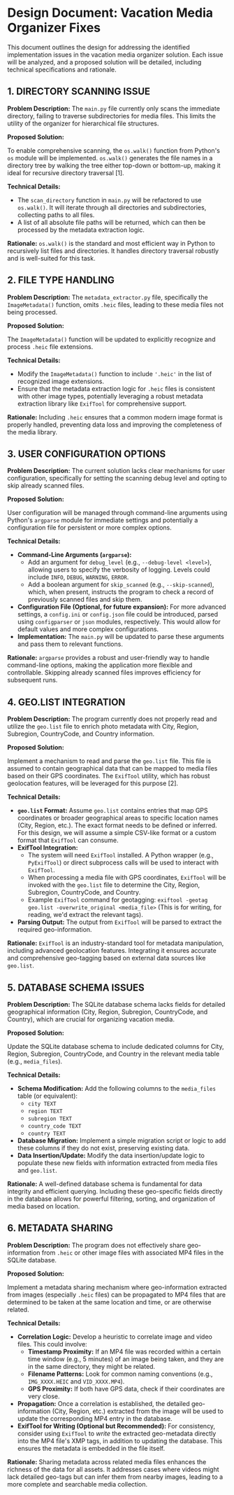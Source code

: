 # Design Document: Vacation Media Organizer Fixes

This document outlines the design for addressing the identified implementation issues in the vacation media organizer solution. Each issue will be analyzed, and a proposed solution will be detailed, including technical specifications and rationale.

## 1. DIRECTORY SCANNING ISSUE

**Problem Description:** The `main.py` file currently only scans the immediate directory, failing to traverse subdirectories for media files. This limits the utility of the organizer for hierarchical file structures.

**Proposed Solution:**

To enable comprehensive scanning, the `os.walk()` function from Python's `os` module will be implemented. `os.walk()` generates the file names in a directory tree by walking the tree either top-down or bottom-up, making it ideal for recursive directory traversal [1].

**Technical Details:**

*   The `scan_directory` function in `main.py` will be refactored to use `os.walk()`. It will iterate through all directories and subdirectories, collecting paths to all files.
*   A list of all absolute file paths will be returned, which can then be processed by the metadata extraction logic.

**Rationale:** `os.walk()` is the standard and most efficient way in Python to recursively list files and directories. It handles directory traversal robustly and is well-suited for this task.

## 2. FILE TYPE HANDLING

**Problem Description:** The `metadata_extractor.py` file, specifically the `ImageMetadata()` function, omits `.heic` files, leading to these media files not being processed.

**Proposed Solution:**

The `ImageMetadata()` function will be updated to explicitly recognize and process `.heic` file extensions.

**Technical Details:**

*   Modify the `ImageMetadata()` function to include `'.heic'` in the list of recognized image extensions.
*   Ensure that the metadata extraction logic for `.heic` files is consistent with other image types, potentially leveraging a robust metadata extraction library like `ExifTool` for comprehensive support.

**Rationale:** Including `.heic` ensures that a common modern image format is properly handled, preventing data loss and improving the completeness of the media library.

## 3. USER CONFIGURATION OPTIONS

**Problem Description:** The current solution lacks clear mechanisms for user configuration, specifically for setting the scanning debug level and opting to skip already scanned files.

**Proposed Solution:**

User configuration will be managed through command-line arguments using Python's `argparse` module for immediate settings and potentially a configuration file for persistent or more complex options.

**Technical Details:**

*   **Command-Line Arguments (`argparse`):**
    *   Add an argument for `debug_level` (e.g., `--debug-level <level>`), allowing users to specify the verbosity of logging. Levels could include `INFO`, `DEBUG`, `WARNING`, `ERROR`.
    *   Add a boolean argument for `skip_scanned` (e.g., `--skip-scanned`), which, when present, instructs the program to check a record of previously scanned files and skip them.
*   **Configuration File (Optional, for future expansion):** For more advanced settings, a `config.ini` or `config.json` file could be introduced, parsed using `configparser` or `json` modules, respectively. This would allow for default values and more complex configurations.
*   **Implementation:** The `main.py` will be updated to parse these arguments and pass them to relevant functions.

**Rationale:** `argparse` provides a robust and user-friendly way to handle command-line options, making the application more flexible and controllable. Skipping already scanned files improves efficiency for subsequent runs.

## 4. GEO.LIST INTEGRATION

**Problem Description:** The program currently does not properly read and utilize the `geo.list` file to enrich photo metadata with City, Region, Subregion, CountryCode, and Country information.

**Proposed Solution:**

Implement a mechanism to read and parse the `geo.list` file. This file is assumed to contain geographical data that can be mapped to media files based on their GPS coordinates. The `ExifTool` utility, which has robust geolocation features, will be leveraged for this purpose [2].

**Technical Details:**

*   **`geo.list` Format:** Assume `geo.list` contains entries that map GPS coordinates or broader geographical areas to specific location names (City, Region, etc.). The exact format needs to be defined or inferred. For this design, we will assume a simple CSV-like format or a custom format that `ExifTool` can consume.
*   **ExifTool Integration:**
    *   The system will need `ExifTool` installed. A Python wrapper (e.g., `PyExifTool`) or direct subprocess calls will be used to interact with `ExifTool`.
    *   When processing a media file with GPS coordinates, `ExifTool` will be invoked with the `geo.list` file to determine the City, Region, Subregion, CountryCode, and Country.
    *   Example `ExifTool` command for geotagging: `exiftool -geotag geo.list -overwrite_original <media_file>` (This is for writing, for reading, we'd extract the relevant tags).
*   **Parsing Output:** The output from `ExifTool` will be parsed to extract the required geo-information.

**Rationale:** `ExifTool` is an industry-standard tool for metadata manipulation, including advanced geolocation features. Integrating it ensures accurate and comprehensive geo-tagging based on external data sources like `geo.list`.

## 5. DATABASE SCHEMA ISSUES

**Problem Description:** The SQLite database schema lacks fields for detailed geographical information (City, Region, Subregion, CountryCode, and Country), which are crucial for organizing vacation media.

**Proposed Solution:**

Update the SQLite database schema to include dedicated columns for City, Region, Subregion, CountryCode, and Country in the relevant media table (e.g., `media_files`).

**Technical Details:**

*   **Schema Modification:** Add the following columns to the `media_files` table (or equivalent):
    *   `city TEXT`
    *   `region TEXT`
    *   `subregion TEXT`
    *   `country_code TEXT`
    *   `country TEXT`
*   **Database Migration:** Implement a simple migration script or logic to add these columns if they do not exist, preserving existing data.
*   **Data Insertion/Update:** Modify the data insertion/update logic to populate these new fields with information extracted from media files and `geo.list`.

**Rationale:** A well-defined database schema is fundamental for data integrity and efficient querying. Including these geo-specific fields directly in the database allows for powerful filtering, sorting, and organization of media based on location.

## 6. METADATA SHARING

**Problem Description:** The program does not effectively share geo-information from `.heic` or other image files with associated MP4 files in the SQLite database.

**Proposed Solution:**

Implement a metadata sharing mechanism where geo-information extracted from images (especially `.heic` files) can be propagated to MP4 files that are determined to be taken at the same location and time, or are otherwise related.

**Technical Details:**

*   **Correlation Logic:** Develop a heuristic to correlate image and video files. This could involve:
    *   **Timestamp Proximity:** If an MP4 file was recorded within a certain time window (e.g., 5 minutes) of an image being taken, and they are in the same directory, they might be related.
    *   **Filename Patterns:** Look for common naming conventions (e.g., `IMG_XXXX.HEIC` and `VID_XXXX.MP4`).
    *   **GPS Proximity:** If both have GPS data, check if their coordinates are very close.
*   **Propagation:** Once a correlation is established, the detailed geo-information (City, Region, etc.) extracted from the image will be used to update the corresponding MP4 entry in the database.
*   **ExifTool for Writing (Optional but Recommended):** For consistency, consider using `ExifTool` to *write* the extracted geo-metadata directly into the MP4 file's XMP tags, in addition to updating the database. This ensures the metadata is embedded in the file itself.

**Rationale:** Sharing metadata across related media files enhances the richness of the data for all assets. It addresses cases where videos might lack detailed geo-tags but can infer them from nearby images, leading to a more complete and searchable media collection.
